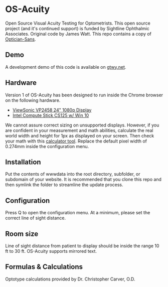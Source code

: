 # OS-Acuity
Open Source Visual Acuity Testing for Optometrists. This open source project (and it's continued support) is funded by Sightline Ophthalmic Associates. Original code by James Watt. This repo contains a copy of [Optician-Sans](https://github.com/anewtypeofinterference/Optician-Sans).

## Demo
A development demo of this code is available on [gtwy.net](https://gtwy.net/eyes/).

## Hardware
Version 1 of OS-Acuity has been designed to run inside the Chrome browser on the following hardware.
* [ViewSonic VP2458 24" 1080p Display](https://amzn.to/2JeLP8s)
* [Intel Compute Stick CS125 w/ Win 10](https://amzn.to/2H0kC80)

We cannot assure correct sizing on unsupported displays. However, if you are confident in your measurement and math abilities, calculate the real world width and height for 1px as displayed on your screen. Then check your math with this [calculator tool](http://lcdtech.info/en/data/pixel.size.htm). Replace the default pixel width of 0.274mm inside the configuration menu.

## Installation
Put the contents of wwwdata into the root directory, subfolder, or subdomain of your website. It is recommended that you clone this repo and then symlink the folder to streamline the update process.

## Configuration
Press Q to open the configuration menu. At a minimum, please set the correct line of sight distance.

## Room size
Line of sight distance from patient to display should be inside the range 10 ft to 30 ft. OS-Acuity supports mirrored text.

## Formulas & Calculations
Optotype calculations provided by Dr. Christopher Carver, O.D.
